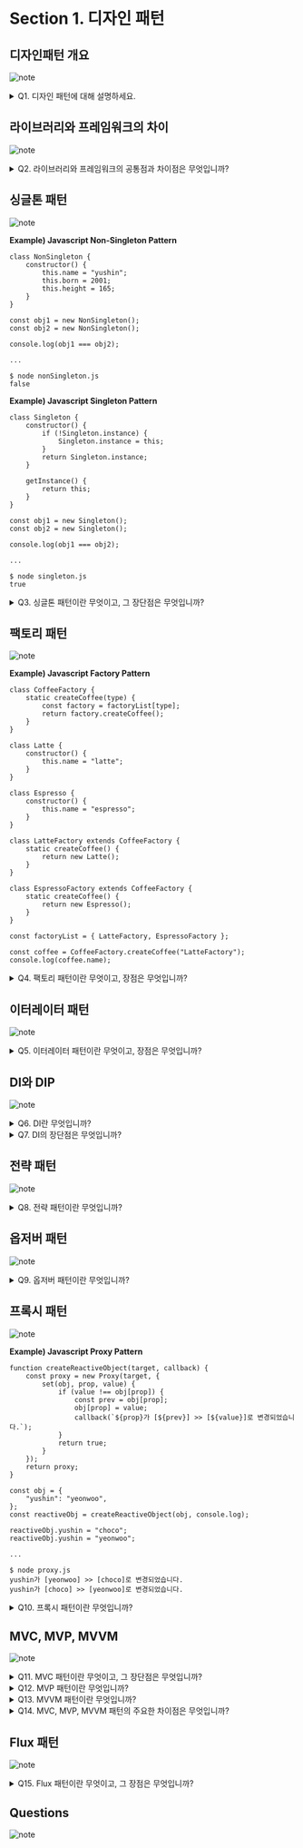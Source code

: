 # Section 1. 디자인 패턴

## 디자인패턴 개요

![note](notes/section1/DesinPatternIntro.jpg)

<details>
<summary>Q1. 디자인 패턴에 대해 설명하세요.</summary>

디자인 패턴이란 프로그램 설계 중 발생한 문제들에 대해 객체 간의 관계 등을 이용해 고안해낸 해결 방법입니다. 프로그램 설계 시 하나의 규약으로 사용됩니다.

디자인 패턴에는 생성 패턴, 구조 패턴, 행동 패턴이 있습니다. 생성 패턴은 객체 생성 방법에 관한 것이고, 구조 패턴은 클래스와 객체로 큰 구조를 만드는 방법에 관한 것이며, 행동 패턴은 클래스와 객체 간 알고리즘, 책임 할당 방법에 관한 것입니다.

생성 패턴의 대표적인 예시로는 싱글톤 패턴, 팩토리 패턴이 있습니다. 구조 패턴의 대표적인 예시로는 프록시 패턴이 있습니다. 행동 패턴의 대표적인 예시로는 이터레이터 패턴, 옵저버 패턴, 전략 패턴이 있습니다.

</details>

## 라이브러리와 프레임워크의 차이

![note](notes/section1/Library_Framework.jpg)

<details>
<summary>Q2. 라이브러리와 프레임워크의 공통점과 차이점은 무엇입니까?</summary>

라이브러리와 프레임워크 둘 다 공통적인 기능들을 모듈화한 것이라는 점에서 공통점이 있습니다. 그러나 라이브러리는 디렉터리, 파일명에 대한 규칙이 없어 자유도가 높고 기능이 상대적으로 다양하지 않다는 것이 특징입니다. 반면, 프레임워크는 디렉터리, 파일명에 대한 규칙이 있어 자유도가 낮고 기능이 상대적으로 다양하다는 것이 특징입니다.

이외에도 가장 중요한 특징 중 하나로 라이브러리는 제어권이 사용자에게 있고, 프레임워크는 제어권이 프레임워크에게 역전됩니다.

</details>

## 싱글톤 패턴

![note](notes/section1/Singleton.jpg)

**Example) Javascript Non-Singleton Pattern**
```
class NonSingleton {
    constructor() {
        this.name = "yushin";
        this.born = 2001;
        this.height = 165;
    }
}

const obj1 = new NonSingleton();
const obj2 = new NonSingleton();

console.log(obj1 === obj2);

...

$ node nonSingleton.js 
false
```

**Example) Javascript Singleton Pattern**
```
class Singleton {
    constructor() {
        if (!Singleton.instance) {
            Singleton.instance = this;
        }
        return Singleton.instance;
    }

    getInstance() {
        return this;
    }
}

const obj1 = new Singleton();
const obj2 = new Singleton();

console.log(obj1 === obj2);

...

$ node singleton.js 
true
```

<details>
<summary>Q3. 싱글톤 패턴이란 무엇이고, 그 장단점은 무엇입니까?</summary>

싱글톤 패턴은 생성 패턴 중 하나로, 하나의 클래스가 하나의 인스턴스만 갖는 디자인 패턴입니다. 주로 DB 연결 모듈에 사용됩니다.

싱글톤 패턴의 장점은 인스턴스 생성 비용이 절약된다는 점입니다. 때문에 I/O bound 작업에 많이 사용됩니다. 반면 단점은 의존성이 높다는 것입니다. 때문에 Test-Driven Development 수행 시 순서에 의한 의존성이 생겨 불편함이 생길 수 있습니다.

</details>

## 팩토리 패턴

![note](notes/section1/Factory.jpg)

**Example) Javascript Factory Pattern**
```
class CoffeeFactory {
    static createCoffee(type) {
        const factory = factoryList[type];
        return factory.createCoffee();
    }
}

class Latte {
    constructor() {
        this.name = "latte";
    }
}

class Espresso {
    constructor() {
        this.name = "espresso";
    }
}

class LatteFactory extends CoffeeFactory {
    static createCoffee() {
        return new Latte();
    }
}

class EspressoFactory extends CoffeeFactory {
    static createCoffee() {
        return new Espresso();
    }
}

const factoryList = { LatteFactory, EspressoFactory };

const coffee = CoffeeFactory.createCoffee("LatteFactory");
console.log(coffee.name);
```

<details>
<summary>Q4. 팩토리 패턴이란 무엇이고, 장점은 무엇입니까?</summary>

팩토리 패턴은 생성 패턴 중 하나로, 상속 관계에 있는 클래스 중 상위 클래스는 구조를 명시하는 인터페이스의 역할을 하고 하위 클래스는 객체 생성 로직을 직접 구현하는 역할을 하는 디자인 패턴입니다.

팩토리 패턴을 사용하면 상위 클래스는 구현과 독립적이게 되기 때문에 유연성이 증가하고, 객체 생성 로직을 하위 클래스만 담당함으로써 유지보수성이 올라간다는 장점이 있습니다.

</details>

## 이터레이터 패턴

![note](notes/section1/Iterator.jpg)

<details>
<summary>Q5. 이터레이터 패턴이란 무엇이고, 장점은 무엇입니까?</summary>

이터레이터 패턴은 행동 패턴 중 하나로, 이터레이터를 사용하여 컨테이너의 요소에 접근하는 디자인 패턴입니다. 대표적인 예시로 Javascript의 for of 문이 있습니다.

상이한 자료구조 간 하나의 인터페이스로 요소를 순회할 수 있어 편이하다는 것이 장점입니다.

</details>

## DI와 DIP

![note](notes/section1/DI_DIP.jpg)

<details>
<summary>Q6. DI란 무엇입니까?</summary>

의존성 주입이란 의존성 주입자가 메인 모듈을 대신하여 하위 모듈에 대한 의존성을 부여하는 것입니다. 이렇게 함으로써 메인 모듈과 하위 모듈 간 의존성이 감소하게 됩니다. 의존성 주입 시에는 의존 관계 역전 원칙(Dependency Inversion Principle)을 준수해야 합니다. 이는 상위 모듈과 하위 모듈이 서로 간에 의존하지 않고 추상화에 의존할 것, 추상화는 세부사항에 의존하지 않고 세부사항이 추상화에 의해 변경되게 할 것 두 가지를 준수하는 것입니다.

</details>

<details>
<summary>Q7. DI의 장단점은 무엇입니까?</summary>

의존성 주입의 장점은 모듈 교체가 용이해진다는 것, 단위 테스트와 마이그레이션이 용이해진다는 것, 프로그램 전체적으로 의존성의 방향이 일관되어 코드 추론이 용이해진다는 것이 있습니다.

반면, 모듈이 추가될수록 프로그램의 복잡도가 올라간다는 것과 의존성 주입 에러가 컴파일 시점에 디버깅되기 어렵다는 단점이 있습니다.

</details>

## 전략 패턴

![note](notes/section1/Strategy.jpg)

<details>
<summary>Q8. 전략 패턴이란 무엇입니까?</summary>

전략 패턴은 행동 패턴의 한 종류로, 전략이라는 캡슐화한 알고리즘을 컨텍스트 안에서 상호 교체하는 디자인 패턴입니다. 전략 패턴을 사용한 대표적인 예시로는 passport.js가 있습니다.

</details>

## 옵저버 패턴

![note](notes/section1/Observer.jpg)

<details>
<summary>Q9. 옵저버 패턴이란 무엇입니까?</summary>

옵저버 패턴은 행동 패턴 중 하나로, 어떤 주체가 객체들의 상태 변화를 감시하고 있다가 상태 변화 발생 시 옵저버들에게 이를 알리는 디자인 패턴입니다. 트위터 메인 로직이나 MVC 패턴에 사용되고 있습니다.

</details>

## 프록시 패턴

![note](notes/section1/Proxy.jpg)

**Example) Javascript Proxy Pattern**
```
function createReactiveObject(target, callback) {
    const proxy = new Proxy(target, {
        set(obj, prop, value) {
            if (value !== obj[prop]) {
                const prev = obj[prop];
                obj[prop] = value;
                callback(`${prop}가 [${prev}] >> [${value}]로 변경되었습니다.`);
            }
            return true;
        }
    });
    return proxy;
}

const obj = {
    "yushin": "yeonwoo",
};
const reactiveObj = createReactiveObject(obj, console.log);

reactiveObj.yushin = "choco";
reactiveObj.yushin = "yeonwoo";

...

$ node proxy.js
yushin가 [yeonwoo] >> [choco]로 변경되었습니다.
yushin가 [choco] >> [yeonwoo]로 변경되었습니다.
```

<details>
<summary>Q10. 프록시 패턴이란 무엇입니까?</summary>

프록시 패턴은 구조 패턴 중 하나로, 어떤 객체가 다른 객체에 접근하고자 할 때 그 흐름을 가로채어 필터링하는 추가적인 계층을 두는 디자인 패턴입니다. 프록시 서버에 사용됩니다.

개발자는 서비스 앞단에 프록시 서버로 cloudfare를 두어 불필요하거나 공격적인 트래픽을 필터링할 수 있습니다.

</details>

## MVC, MVP, MVVM

![note](notes/section1/MVC_MVP_MVVM.jpg)

<details>
<summary>Q11. MVC 패턴이란 무엇이고, 그 장단점은 무엇입니까?</summary>

MVC 패턴이란 Model, View, Controller로 애플리케이션 로직을 분리한 디자인 패턴입니다.

Model은 애플리케이션에서 사용되는 데이터로, View의 데이터 생성 및 수정에 따라 영향을 받습니다.

View는 사용자 인터페이스로, 모델의 정보를 저장하지 않고 변경 발생 시 Controller에 이를 전달합니다.

Controller는 Model, View를 연결하는 중간자로, 메인 로직을 담당하고 Model, View의 생명 주기를 관리하거나 변경 사항을 알립니다.

MVC 패턴을 사용하면 애플리케이션의 각 구성요소만 집중적으로 개발 가능하고, 재사용성과 확장성이 높아진다는 장점이 있습니다. 그러나 애플리케이션이 복잡해질수록 Model, View 간의 관계도 동시에 복잡해진다는 단점이 있습니다.

</details>

<details>
<summary>Q12. MVP 패턴이란 무엇입니까?</summary>

MVP 패턴이란 MVC 패턴에서 Controller를 Presenter로 대체한 디자인 패턴입니다. Presenter는 View와 1:1 관계로 연결되어 있습니다.

</details>

<details>
<summary>Q13. MVVM 패턴이란 무엇입니까?</summary>

MVVM 패턴이란 MVC 패턴에서 Controller를 뷰의 추상화 계층인 View Model로 대체한 디자인 패턴입니다. View Model과 View는 1:N 관계로 연결되어 있습니다. MVVM 패턴을 사용한 대표적인 예시는 Vue.js가 있습니다.

</details>

<details>
<summary>Q14. MVC, MVP, MVVM 패턴의 주요한 차이점은 무엇입니까?</summary>

MVC 패턴은 컨트롤러와 뷰가 1:N 관계로 연결되어 있고, MVP 패턴은 프레젠터와 뷰가 1:1 관계로 연결되어 있으며, MVVM 패턴은 뷰 모델과 뷰가 1:N 관계로 연결되어 있습니다.

그러나 MVC 패턴에서 뷰는 컨트롤러를 참조할 수 없고, MVP 패턴에서 뷰는 프레젠터를 참조할 수 있으며, MVVM 패턴에서 뷰는 뷰 모델을 참조할 수 있습니다.

</details>

## Flux 패턴

![note](notes/section1/Flux.jpg)

<details>
<summary>Q15. Flux 패턴이란 무엇이고, 그 장점은 무엇입니까?</summary>

Flux 패턴은 단방향으로 데이터 흐름을 관리하는 디자인 패턴입니다. MVC 패턴을 사용했을 때 애플리케이션이 복잡해질수록 뷰와 모델 간 양방향 데이터 흐름이 복잡해져 데이터 일관성을 보장하기 어려워지는 문제점이 있었습니다. Flux 패턴은 이 문제를 해결하기 위해 고안된 디자인 패턴으로, Action, Dispatcher, Store, View 네 개의 구성요소가 있어 단방향으로 데이터가 전달됩니다.

Action은 사용자 이벤트를 받아 이벤트 객체를 생성하고 Dispatcher에 전달합니다. Dispatcher는 Action 객체를 기반으로 행위를 결정하고, 로직 수행 후 Store에 결과를 전달합니다. Store는 애플리케이션의 상태를 관리하고 저장합니다. 마지막으로 View는 애플리케이션의 데이터를 기반으로 UI를 제공합니다.

Flux 패턴을 사용함으로써 데이터 일관성을 쉽게 보장할 수 있고, 버그 발견과 단위 테스트가 용이해집니다.

</details>

## Questions

![note](notes/section1/Section1Q01.jpg)